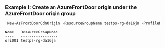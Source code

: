 ### Example 1: Create an AzureFrontDoor origin under the AzureFrontDoor origin group
```powershell
 New-AzFrontDoorCdnOrigin -ResourceGroupName testps-rg-da16jm -ProfileName fdp-v542q6 -OriginGroupName org001 -OriginName ori001 -OriginHostHeader en.wikipedia.org -HostName en.wikipedia.org -HttpPort 80 -HttpsPort 443 -Priority 1 -Weight 1000
```

```output
Name   ResourceGroupName
----   -----------------
ori001 testps-rg-da16jm
```

